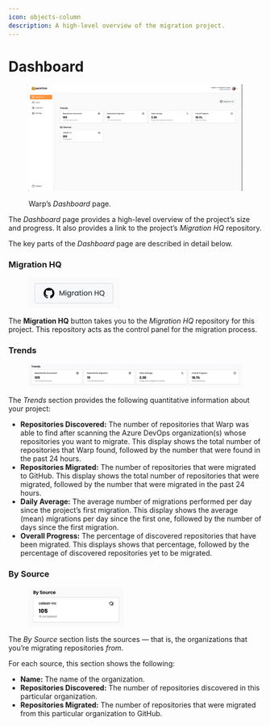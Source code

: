 ```yaml
---
icon: objects-column
description: A high-level overview of the migration project.
---
```


# Dashboard

<figure><img src="../../.gitbook/assets/dashboard.png" alt=""><figcaption><p>Warp’s <em>Dashboard</em> page.</p></figcaption></figure>

The _Dashboard_ page provides a high-level overview of the project’s size and progress. It also provides a link to the project’s _Migration HQ_ repository.

The key parts of the _Dashboard_ page are described in detail below.

### Migration HQ

<figure><img src="../../.gitbook/assets/migration_hq_button.png" alt="" width="180"><figcaption></figcaption></figure>

The **Migration HQ** button takes you to the _Migration HQ_ repository for this project. This repository acts as the control panel for the migration process.

### Trends

<figure><img src="../../.gitbook/assets/trends.jpg" alt=""><figcaption></figcaption></figure>

The _Trends_ section provides the following quantitative information about your project:

* **Repositories Discovered:** The number of repositories that Warp was able to find after scanning the Azure DevOps organization(s) whose repositories you want to migrate. This display shows the total number of repositories that Warp found, followed by the number that were found in the past 24 hours.
* **Repositories Migrated:** The number of repositories that were migrated to GitHub. This display shows the total number of repositories that were migrated, followed by the number that were migrated in the past 24 hours.
* **Daily Average:** The average number of migrations performed per day since the project’s first migration. This display shows the average (mean) migrations per day since the first one, followed by the number of days since the first migration.
* **Overall Progress:** The percentage of discovered repositories that have been migrated. This displays shows that percentage, followed by the percentage of discovered repositories yet to be migrated.

### By Source

<figure><img src="../../.gitbook/assets/by source.jpg" alt="" width="188"><figcaption></figcaption></figure>

The _By Source_ section lists the sources — that is, the organizations that you’re migrating repositories _from_.

For each source, this section shows the following:

* **Name:** The name of the organization.
* **Repositories Discovered:** The number of repositories discovered in this particular organization.
* **Repositories Migrated:** The number of repositories that were migrated from this particular organization to GitHub.
